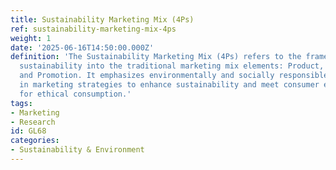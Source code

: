 ```yaml
---
title: Sustainability Marketing Mix (4Ps)
ref: sustainability-marketing-mix-4ps
weight: 1
date: '2025-06-16T14:50:00.000Z'
definition: 'The Sustainability Marketing Mix (4Ps) refers to the framework that integrates
  sustainability into the traditional marketing mix elements: Product, Price, Place,
  and Promotion. It emphasizes environmentally and socially responsible practices
  in marketing strategies to enhance sustainability and meet consumer expectations
  for ethical consumption.'
tags:
- Marketing
- Research
id: GL68
categories:
- Sustainability & Environment
---
```


